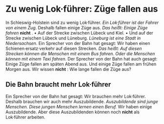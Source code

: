 # Zu wenig Lok·führer: Züge fallen aus

In Schleswig-Holstein sind zu wenig Lok·führer. 
*Ein Lok·führer ist der Fahrer von einem Zug.* Deshalb fallen einige Züge aus. *Das heißt:* 
*Einige Züge fahren* **nicht** . • Auf der Strecke zwischen Lübeck und Kiel. • Und auf der Strecke zwischen Lübeck und Lüneburg. 
*Lüneburg ist eine Stadt in Niedersachsen.* Ein Sprecher von der Bahn hat gesagt: Wir haben einen Schienen·ersatz·verkehr auf diesen Strecken. *Das heißt:* 
*Auf diesen Strecken können die Menschen mit einem Bus fahren.* 
*Oder die Menschen können mit einem Taxi fahren.* Der Sprecher von der Bahn hat auch gesagt: Einige Züge fallen am späten Abend aus. Und einige Züge fallen am frühen Morgen aus. Wir wissen **nicht** : Wie lange fallen die Züge aus? 

## Die Bahn braucht mehr Lok·führer
Ein Sprecher von der Bahn hat gesagt: Wir brauchen mehr Lok·führer. Deshalb brauchen wir auch mehr Auszubildende. 
*Auszubildende sind junge Menschen.* 
*Diese jungen Menschen lernen einen Beruf.* Wir haben einige Auszubildende. Aber diese Auszubildenden können noch **nicht** als Lok·führer arbeiten. 
